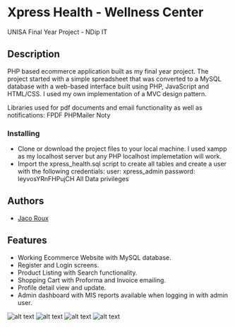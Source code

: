 # Xpress Health - Wellness Center

UNISA Final Year Project - NDip IT

## Description

PHP based ecommerce application built as my final year project. The project started with a simple spreadsheet that was converted to a MySQL database 
with a web-based interface built using PHP, JavaScript and HTML/CSS. I used my own implementation of a MVC design pattern.

Libraries used for pdf documents and email functionality as well as notifications:
FPDF
PHPMailer
Noty

### Installing

* Clone or download the project files to your local machine. I used xampp as my localhost server but any PHP localhost implemetation will work.
* Import the xpress_health.sql script to create all tables and create a user with the following credentials:
user: xpress_admin
password: leyvosYRnFHPujCH
All Data privileges 

## Authors

* [Jaco Roux](https://github.com/pjjroux)

## Features

* Working Ecommerce Website with MySQL database.
* Register and Login screens.
* Product Listing with Search functionality.
* Shopping Cart with Proforma and Invoice emailing.
* Profile detail view and update.
* Admin dashboard with MIS reports available when logging in with admin user.

![alt text](https://github.com/pjjroux/xpress_health/assets/screenshots/home.png "Homepage")
![alt text](2 "1")
![alt text](3 "2")
![alt text](4 "3")
